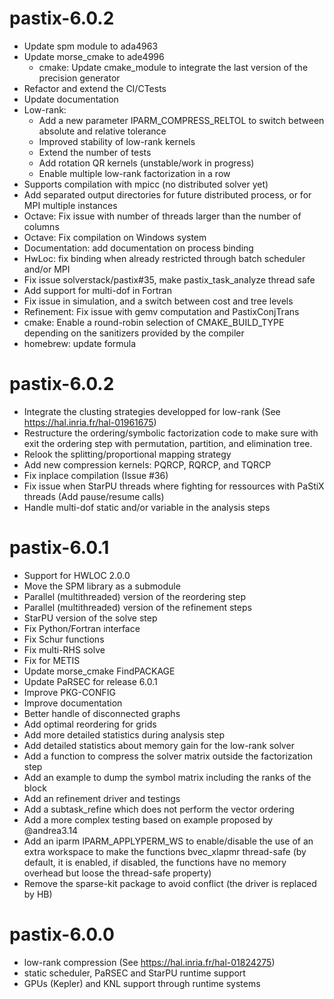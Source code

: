 # pastix-6.0.2

- Update spm module to ada4963
- Update morse_cmake to ade4996
  - cmake: Update cmake_module to integrate the last version of the precision generator
- Refactor and extend the CI/CTests
- Update documentation
- Low-rank:
  - Add a new parameter IPARM_COMPRESS_RELTOL to switch between absolute and relative tolerance
  - Improved stability of low-rank kernels
  - Extend the number of tests
  - Add rotation QR kernels (unstable/work in progress)
  - Enable multiple low-rank factorization in a row
- Supports compilation with mpicc (no distributed solver yet)
- Add separated output directories for future distributed process, or for MPI multiple instances
- Octave: Fix issue with number of threads larger than the number of columns
- Octave: Fix compilation on Windows system
- Documentation: add documentation on process binding
- HwLoc: fix binding when already restricted through batch scheduler and/or MPI
- Fix issue solverstack/pastix#35, make pastix_task_analyze thread safe
- Add support for multi-dof in Fortran
- Fix issue in simulation, and a switch between cost and tree levels
- Refinement: Fix issue with gemv computation and PastixConjTrans
- cmake: Enable a round-robin selection of CMAKE_BUILD_TYPE  depending on the sanitizers provided by the compiler
- homebrew: update formula

# pastix-6.0.2

- Integrate the clusting strategies developped for low-rank (See https://hal.inria.fr/hal-01961675)
- Restructure the ordering/symbolic factorization code to make sure with exit the ordering step with permutation, partition, and elimination tree.
- Relook the splitting/proportional mapping strategy
- Add new compression kernels: PQRCP, RQRCP, and TQRCP
- Fix inplace compilation (Issue #36)
- Fix issue when StarPU threads where fighting for ressources with PaStiX threads (Add pause/resume calls)
- Handle multi-dof static and/or variable in the analysis steps

# pastix-6.0.1

- Support for HWLOC 2.0.0
- Move the SPM library as a submodule
- Parallel (multithreaded) version of the reordering step
- Parallel (multithreaded) version of the refinement steps
- StarPU version of the solve step
- Fix Python/Fortran interface
- Fix Schur functions
- Fix multi-RHS solve
- Fix for METIS
- Update morse_cmake FindPACKAGE
- Update PaRSEC for release 6.0.1
- Improve PKG-CONFIG
- Improve documentation
- Better handle of disconnected graphs
- Add optimal reordering for grids
- Add more detailed statistics during analysis step
- Add detailed statistics about memory gain for the low-rank solver
- Add a function to compress the solver matrix outside the factorization step
- Add an example to dump the symbol matrix including the ranks of the block
- Add an refinement driver and testings
- Add a subtask_refine which does not perform the vector ordering
- Add a more complex testing based on example proposed by @andrea3.14
- Add an iparm IPARM_APPLYPERM_WS to enable/disable the use of an extra workspace to make the functions bvec_xlapmr thread-safe (by default, it is enabled, if disabled, the functions have no memory overhead but loose the thread-safe property)
- Remove the sparse-kit package to avoid conflict (the driver is replaced by HB)

# pastix-6.0.0

- low-rank compression (See https://hal.inria.fr/hal-01824275)
- static scheduler, PaRSEC and StarPU runtime support
- GPUs (Kepler) and KNL support through runtime systems

